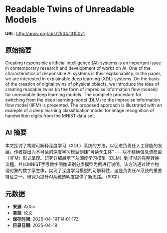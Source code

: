 # Readable Twins of Unreadable Models

**URL**: http://arxiv.org/abs/2504.13150v1

## 原始摘要

Creating responsible artificial intelligence (AI) systems is an important
issue in contemporary research and development of works on AI. One of the
characteristics of responsible AI systems is their explainability. In the
paper, we are interested in explainable deep learning (XDL) systems. On the
basis of the creation of digital twins of physical objects, we introduce the
idea of creating readable twins (in the form of imprecise information flow
models) for unreadable deep learning models. The complete procedure for
switching from the deep learning model (DLM) to the imprecise information flow
model (IIFM) is presented. The proposed approach is illustrated with an example
of a deep learning classification model for image recognition of handwritten
digits from the MNIST data set.


## AI 摘要

本文探讨了构建可解释深度学习（XDL）系统的方法，以促进负责任人工智能的发展。作者提出为不可读的深度学习模型创建"可读孪生体"——以不精确信息流模型（IIFM）形式呈现。研究详细展示了从深度学习模型（DLM）到IIFM的完整转换流程，并以MNIST手写数字图像识别分类模型为例进行说明。该方法通过建立物理对象的数字孪生体，实现了深度学习模型的可解释性，这是负责任AI系统的重要特征之一。研究为提升AI系统透明度提供了新思路。（99字）

## 元数据

- **来源**: ArXiv
- **类型**: 论文
- **保存时间**: 2025-04-19T14:01:17Z
- **目录日期**: 2025-04-19
